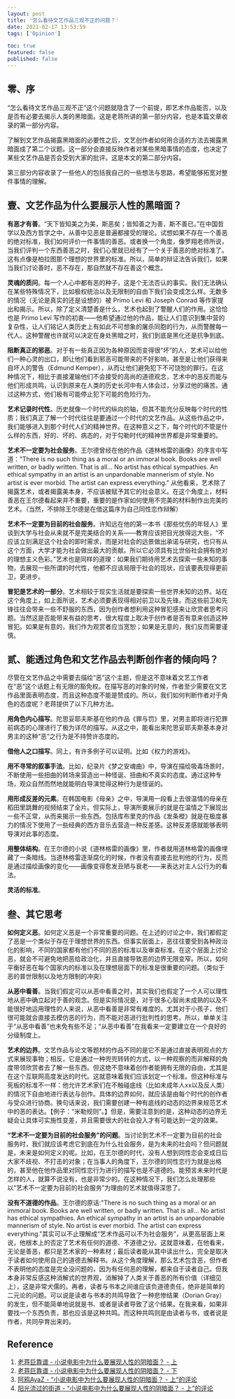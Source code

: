 ```yaml
---
layout: post
title: '怎么看待文艺作品三观不正的问题？'
date: 2021-02-17 13:53:59
tags: ['Opinion']

toc: true
featured: false
published: false
---
```


## 零、序

“怎么看待文艺作品三观不正”这个问题就隐含了一个前提，即艺术作品能否，以及是否有必要去揭示人类的黑暗面。这是老蒋所讲的第一部分内容，也是本篇文章收录的第一部分内容。

了解到文艺作品揭露黑暗面的必要性之后，文艺创作者如何用合适的方法去揭露黑暗面成了第二个议题。这一部分会直接反映作者对某些黑暗事情的态度，也决定了某些文艺作品是否会受到大家的批评。这是本文的第二部分内容。

第三部分内容收录了一些他人的包括我自己的一些想法与思路，希望能够拓宽对整件事情的理解。

## 壹、文艺作品为什么要展示人性的黑暗面？

**有恶才有善**。“天下皆知美之为美，斯恶矣；皆知善之为善，斯不善已。”在中国哲学以及西方哲学之中，从善中见恶是普遍都接受的理论。试想如果不存在一个善恶的绝对标准，我们如何评价一件事情的善恶。或者换一个角度，像罗翔老师所说，当我们评判一个东西善恶之时，我们心里就已经有了一个关于善恶的绝对标准了。这有点像是柏拉图那个理想的世界里的标准。所以，简单的辩证法告诉我们，如果当我们讨论善时，恶不存在，那自然就不存在善这个概念。

**灵魂的质问**。每一个人心中都有恶的种子，这是个无法否认的事实。我们无法确认在某些特殊情况下，比如极权统治以及无限制的自由下我们会变成怎么样。无数多的情况（无论是真实的还是设想的）被 Primo Levi 和 Joseph Conrad 等作家提出和揭示。所以，除了定义清楚善是什么，艺术也起到了警醒人们的作用。这恰恰也是 Primo Levi 写作的初衷——他希望通过他的作品，能让人们意识到集中营的复杂性，让人们铭记人类历史上有如此不可想象的屠杀同胞的行为，从而警醒每一代人。这种警醒也许就可以决定在身处黑暗之时，我们到底是黑化还是抗争到底。

**阻断真正的邪恶**。对于有一些真正因为各种原因而变得很“坏”的人，艺术可以给他们一种心灵的出口，即让他们看到邪恶可能带来的不好影响，甚至是让他们获得来自坏人的警告（Edmund Kemper），从而让他们避免犯下不可饶恕的罪行。在这种情况下，相比于直接灌输他们不会接受的高尚的道德观念，艺术中的恶反而能与他们形成共鸣，认识到原来在人类的历史长河中有人体会过，分享过他的痛苦。通过这种方式，他们极有可能停止犯下可能的危险行为。

**艺术记录时代性**。历史就像一个时代的纵向的轴，但其不能充分反映每个时代的性质；我们真正了解一个时代往往是要通过一个时代的文艺作品。从这些作品之中，我们能够进入到那个时代人们的精神世界。在这种意义之下，每个时代的不管是什么样的东西，好的、坏的、病态的，对于勾勒时代的精神世界都是非常重要的。

**艺术不一定要为社会服务**。王尔德曾经在他的作品《道林格雷的画像》的序言中写道：“There is no such thing as a moral or an immoral book. Books are well written, or badly written. That is all... No artist has ethical sympathies. An ethical sympathy in an artist is an unpardonable mannerism of style. No artist is ever morbid. The artist can express everything.” 从他看来，艺术除了揭露艺术，或者揭露美本身，不应该被赋予其它的社会意义。在这个角度上，材料善恶在王尔德看起来并不重要，重要的是作家如何使用不完美的材料制作出完美的艺术。（当然，不排除王尔德是在借这篇序为自己同性恋作辩解）

**艺术不一定要为目前的社会服务**。许知远在他的第一本书《那些忧伤的年轻人》里谈到大学与社会从来就不是完美结合的关系——教育应该把目光放得远大些，“不应该立刻满足这个社会的即时需求，而是对社会的远景做出承诺与研究，也只有从这个方面，大学才能为社会做出最大的贡献。所以它必须具有比世俗社会拥有绝对的理想主义色彩。”艺术也是同样的道理：如果我们期待用艺术去探索一些未知的事物，去展现一些所谓的时代性，他都不应该局限于社会的现状，应该要表现得更前卫，更进步。

**冒犯是艺术的一部分**。艺术相较于现实生活就是要探索一些世界未知的边界。站在这个角度上，如上面所说，艺术必须要表现得相对前卫以及先锋。而这些前卫和先锋往往会带来一些不舒服的东西，因为创作者想利用这种冒犯感来让欣赏者思考问题。当然这是否能带来有益的思考，很大程度上取决于创作者是否有意来创造这种冒犯。如果是有意的，我们作为观赏者应当宽恕；如果是无意的，我们反而需要谨慎。

## 贰、能透过角色和文艺作品去判断创作者的倾向吗？

尽管在文艺作品之中需要去描绘“恶”这个主题，但是这不意味着文艺工作者在“恶”这个话题上有无限的豁免权。在描写恶的对象的时候，作者至少需要在文艺作品里面表明态度，而且这种态度不能是赞成的。所以，我们如何判断作者对于角色的态度呢？老蒋提供了以下几种方法。

**用角色内心描写**。陀思妥耶夫斯基在他的作品《罪与罚》里，对男主即将进行犯罪前病态的心理进行了极为详尽的描写。从这之中，能看出来陀思妥耶夫斯基本身对男主的这种“恶”之行为是不持赞许态度的。

**借他人之口描写**。同上，有许多例子可以证明。比如《权力的游戏》。

**用不寻常的叙事手法**。比如，纪录片《梦之安魂曲》中，导演在描绘吸毒场景时，不断使用一些扭曲的转场来营造出一种怪诞、扭曲和不真实的态度。通过这种专场，观众自然而然地就能明白导演觉得这种行为是怪诞的。

**用形成反差的元素**。在韩国电影《母亲》之中，导演用一段看上去很温情的母亲在稻田里跳舞的视频结束了全片。但实际上，导演所要展示的就是在温情之下展现出一些不正常，从而来揭示一些东西。包括库布里克的作品《发条橙》就是在极度暴力的情况下使用了一些经典的西方音乐去营造一种反差感。这种反差感就能够表明导演对此事的态度。

**用整体结构**。在王尔德的小说《道林格雷的画像》里，作者就用道林格雷的画像埋藏了一条暗线。当道林格雷逐渐腐化的时候，作者没有直接去批判他的行为，反而是通过描绘画像的变化——画像变得愈发丑陋与衰老——来表达对主人公行为的看法。

**灵活的标准**。

## 叁、其它思考

**如何定义恶**。如何定义恶是一个非常重要的问题。在上述的讨论之中，我们都假定了恶是一个类似于存在于理想世界的东西。但事实层面上，恶往往要受到各种政治化的影响，不同的国家都有他们不同的恶的标准以及审查标准。在这个层面上讨论恶，就会不可避免地把恶给政治化，并且直接导致恶的边界无限变窄。所以，如何平衡好恶在每个国家内的标准以及在理想层面下的标准是很重要的问题。（类似于恶的普世限制以及地方限制的冲突）

**从恶中看善**。当我们假定可以从恶中看善之时，其实我们也假定了一个人可以理性地从恶中确立起对于善的观念。但是实际情况是，对于很多心智尚未成熟的以及不能很好地运用理性的人来说，从恶中看善是非常有难度的。尤其对于小孩子，他们很可能就会直接去模仿恶的行为，而不能对恶进行批判性的思考。所以，单单关注于“从恶中看善”也未免有些不足；“从恶中看善”在我看来一定要建立在一个良好的分级制度上。

**艺术的边界**。文艺作品与论文等题材的作品不同的是它不是通过直接表明观点的方式来展现事物；相反，它是通过一种兜兜转转的方式，以一种观察的而非解释的角度带领欣赏者去了解一些东西。但这绝不意味着创作者能拥有无限的自由，尤其是在这个互联网高度发达的时代。这就意味着我们应该划定一个标准。但这种标准与死板的标准不一样：他允许艺术家们在不触碰底线（比如未成年人xx以及反人类）的情况下自由地进行表达与创作。具体的边界如何，就应该是由每个时代的创作者与受众进行协商。换句话来说，我们需要创建一种有底线的动态的边界来规范艺术中的恶的表达。【例子：“米勒规则”。】但是，需要注意到的是，这种动态的边界无疑会让具体可实施性变差，并且需要很大的社会投入才有可能达到一定的效果。

**“艺术不一定要为目前的社会服务”的问题**。当讨论到艺术不一定要为目前的社会服务时，我们就应该考虑它到底在为什么社会服务，是为未来的社会吗？但问题就是，未来是如何定义的呢。比如，在王尔德的时代，没有人想到同性恋会变成日后大家不歧视、不打击的对象；在当事人的角度下，王尔德的同性恋行为就是出格的，甚至他在他作品里对同性恋行为进行的描写也是不道德的。能预言未来时代是怎样的人，就算不说没有，也是非常少的。在这种情况下，我们怎么处理那些以“艺术不一定要为目前的社会服务”为理由的艺术就值得深思了。

**没有不道德的作品**。王尔德的原话:"There is no such thing as a moral or an immoral book. Books are well written, or badly written. That is all... No artist has ethical sympathies. An ethical sympathy in an artist is an unpardonable mannerism of style. No artist is ever morbid. The artist can express everything."其实可以不止理解成“艺术作品可以不为社会服务”，从更高层面上来说，他根本上的否定了艺术有任何的道德、不道德之分。这就意味着，在他看来，无论是善恶，都只是艺术家的一种素材；最后读者能从其中读出什么，完全是取决于读者如何使用自己的道德去解释书。从这个角度理解，那么艺术包含恶，但作者不表明他的态度是完全没问题的，因为有任何恶的理解，都来自于读者自己。但我本身非常反感这种消解式的世界观，消解掉了人类关于善恶的所有价值（详细见上），这是非常犬儒的。再者，读者与书本之间谁应该负道德责任，绝非是简单的二元论的问题。可以说是读者与书本的共鸣导致了一种悲惨结果（Dorian Gray）的发生，但不能简单地说就是书、或者是读者导致了这个结果。在我来看，如果非要找一个东西负责，那也应该是这种共鸣。而这种共鸣则是由读者与书，或者说是作者，共同孕育出来的。

## Reference

1. [老蒋巨靠谱 - 小说电影中为什么要展现人性的阴暗面？ - 上](https://www.bilibili.com/video/BV1Rr4y1P79N)
2. [老蒋巨靠谱 - 小说电影中为什么要展现人性的阴暗面？ - 下](https://www.bilibili.com/video/BV1Rr4y1P79N)
3. [阿鸦AyaZ - “小说电影中为什么要展现人性的阴暗面？ - 上”的评论](https://space.bilibili.com/4554702)
4. [阳光流过的街道 - “小说电影中为什么要展现人性的阴暗面？ - 上”的评论](https://space.bilibili.com/21660057)